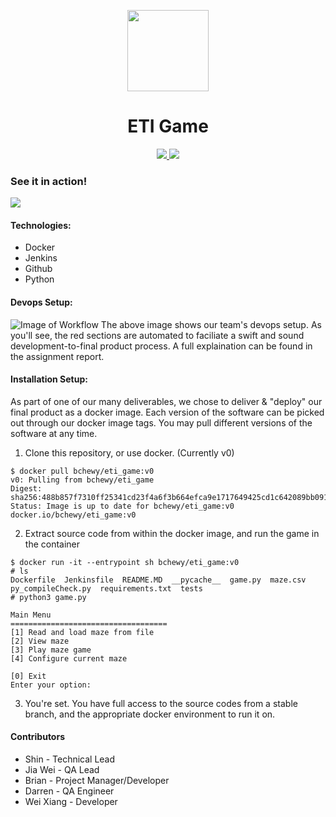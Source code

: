 <p align="center">
    <img src="https://jenkins.io/images/logos/worldwide/worldwide.png"
        height="130">
   <h1 align="center"> ETI Game </h1>
</p>

<p align="center">
    <a href="https://hub.docker.com/repository/docker/bchewy/eti_game/">
  <img src="https://img.shields.io/docker/pulls/bchewy/eti_game?style=for-the-badge" />
    </a>
  <a href="https://hub.docker.com/repository/docker/bchewy/eti_game/">
      <img src="https://img.shields.io/docker/cloud/build/bchewy/eti_game?style=for-the-badge"/>
  </a>
</p>

### See it in action!
![](https://media.giphy.com/media/VbVWlMcrJOzWC5UrQx/giphy.gif)

#### Technologies:
- Docker 
- Jenkins
- Github
- Python

#### Devops Setup:
![Image of Workflow](https://i.imgur.com/jfo4Jlt.png)
The above image shows our team's devops setup. As you'll see, the red sections are automated to faciliate a swift and sound development-to-final product process. A full explaination can be found in the assignment report.


#### Installation Setup:
As part of one of our many deliverables, we chose to deliver & "deploy" our final product as a docker image. Each version of the software can be picked out through our docker image tags. You may pull different versions of the software at any time. 

1. Clone this repository, or use docker. (Currently v0)
``` 
$ docker pull bchewy/eti_game:v0
v0: Pulling from bchewy/eti_game
Digest: sha256:488b857f7310ff25341cd23f4a6f3b664efca9e1717649425cd1c642089bb091
Status: Image is up to date for bchewy/eti_game:v0
docker.io/bchewy/eti_game:v0
```
2. Extract source code from within the docker image, and run the game in the container
```
$ docker run -it --entrypoint sh bchewy/eti_game:v0
# ls
Dockerfile  Jenkinsfile  README.MD  __pycache__  game.py  maze.csv  py_compileCheck.py	requirements.txt  tests
# python3 game.py

Main Menu
===================================
[1]	Read and load maze from file
[2]	View maze
[3]	Play maze game
[4]	Configure current maze

[0]	Exit
Enter your option:
```
3. You're set. You have full access to the source codes from a stable branch, and the appropriate docker environment to run it on.

#### Contributors
- Shin - Technical Lead
- Jia Wei - QA Lead
- Brian - Project Manager/Developer
- Darren - QA Engineer
- Wei Xiang - Developer
